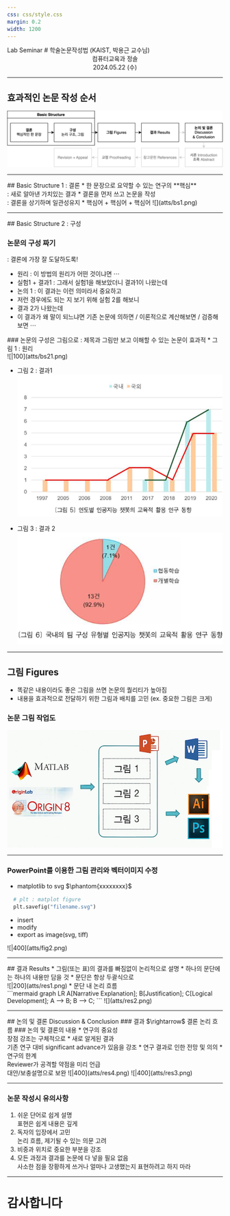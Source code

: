 ```yaml
---
css: css/style.css
margin: 0.2
width: 1200
---
```

<grid drag="100 3" drop="0 5" bg="#555555">
Lab Seminar<!-- element style="font-size:13pt;color:white;"pad="10px" -->
</grid>

<grid drag="100 50" drop="0 20">
# 학술논문작성법 (KAIST, 박용근 교수님)

</grid>
<grid drag="100 5" drop="0 70" >


<center> 컴퓨터교육과 정솔 <br>
2024.05.22 (수) </center>
</grid>


---
## 효과적인 논문 작성 순서

![](atts/overview.svg)


---



<grid drag="46 100" drop="10 5">
## Basic Structure 1 : 결론
* 한 문장으로 요약할 수 있는 연구의 **핵심**  <br>:  새로 알아낸 가치있는 결과
* 결론을 먼저 쓰고 논문을 작성 <br>: 결론을 상기하며 일관성유지
* 핵심어 + 핵심어 + 핵심어
</grid>

<grid drag="46 100" drop="50 5" >
![](atts/bs1.png)
</grid>

---



<grid drag="100 20" drop="0 5">
## Basic Structure 2 : 구성
</grid>

<grid drag="46" drop="0 20" >

### 논문의 구성 짜기
: 결론에 가장 잘 도달하도록!<!-- element style="margin-top:-10px" -->
* 원리 : 이 방법의 원리가 어떤 것이냐면 $\cdots$
* 실험1 + 결과1 : 그래서 실험1을 해보았더니 결과1이 나왔는데 
* 논의 1 : 이 결과는 이런 의미라서 중요하고
* 저런 경우에도 되는 지 보기 위해 실험 2를 해보니
* 결과 2가 나왔는데
* 이 결과가 왜 말이 되느냐면 기존 논문에 의하면 / 이론적으로 계산해보면 / 검증해보면 $\cdots$

</grid>

<grid drag="46" drop="50 20" >
### 논문의 구성은 그림으로
: 제목과 그림만 보고 이해할 수 있는 논문이 효과적<!-- element style="margin-top:-10px;margin-bottom:-10px" -->
* 그림 1 : 원리<br>
  ![|100](atts/bs21.png)<!-- element style="margin-top:-10px;margin-bottom:-10px" -->

* 그림 2 : 결과1
  ![|100](atts/bs22.png)<!-- element style="margin-top:-10px;margin-bottom:-10px" -->
  
* 그림 3 : 결과 2
  ![|100](atts/bs23.png)<!-- element style="margin-top:-10px" -->


</grid>



---
## 그림 Figures

* 똑같은 내용이라도 좋은 그림을 쓰면 논문의 퀄리티가 높아짐
* 내용을 효과적으로 전달하기 위한 그림과 배치를 고민 (ex. 중요한 그림은 크게)

### 논문 그림 작업도
![|600](atts/fig1%201.png)<!-- element style="align-self:start;margin-left:50px"-->

---

### PowerPoint를 이용한 그림 관리와 벡터이미지 수정

* matplotlib to svg $\phantom{xxxxxxxx}$
```python
  # plt : matplot figure
  plt.savefig("filename.svg")
```
* insert
* modify
* export as image(svg, tiff)

<grid drag="" drop="40 35"> 
![|400](atts/fig2.png)
</grid>

---


<grid drag="46 100" drop="5 5">
## 결과 Results
* 그림(또는 표)의 결과를 빠짐없이 논리적으로 설명
* 하나의 문단에는 하나의 내용만 담을 것
* 문단은 항상 두괄식으로<br>
  ![|200](atts/res1.png)
* 문단 내 논리 흐름<br> ```mermaid
graph LR
A[Narrative Explanation];
B[Justification];
C[Logical Development];
A --> B;
B --> C;
```

</grid>

<grid drag="46 100" drop="50 5" >
![](atts/res2.png)
</grid>


---



<grid drag="100 20" drop="0 5">
## 논의 및 결론 Discussion & Conclusion
</grid>

<grid drag="46" drop="4 20" >
### 결과 $\rightarrow$ 결론 논리 흐름
### 논의 및 결론의 내용
* 연구의 중요성 <br><span class="src">장점 강조는 구체적으로</span>
* 새로 알게된 결과 <br><span class="src">기존 연구 대비 significant advance가 있음을 강조</span>
* 연구 결과로 인한 전망 및  의의
* 연구의 한계 <br><span class="src">Reviewer가 공격할 약점을 미리 언급<br>대안/보충설명으로 보완</span>
</grid>

<grid drag="46" drop="50" >
![|400](atts/res4.png)
![|400](atts/res3.png)<!--element style="margin-top:-27px"-->
</grid>


---

### 논문 작성시 유의사항
1. 쉬운 단어로 쉽게 설명 <br><span class="src">표현은 쉽게 내용은 깊게</span>
2. 독자의 입장에서 고민 <br><span class="src">논리 흐름, 제기될 수 있는 의문 고려</span>
3. 비중과 위치로 중요한 부분을 강조
4. 모든 과정과 결과를 논문에 다 넣을 필요 없음<br><span class="src">사소한 점을 장황하게 쓰거나 얼마나 고생했는지 표현하려고 하지 마라</span>

---

# 감사합니다